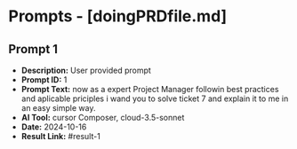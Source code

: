 # Prompts - [doingPRDfile.md]

## Prompt 1
* **Description:** User provided prompt
* **Prompt ID:** 1
* **Prompt Text:** now as a expert Project Manager followin best practices and aplicable priciples i wand you to solve ticket 7 and explain it to me in an easy simple way.
* **AI Tool:** cursor Composer, cloud-3.5-sonnet
* **Date:** 2024-10-16
* **Result Link:** #result-1

